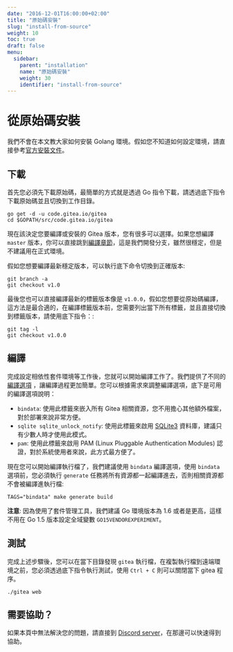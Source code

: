 ```yaml
---
date: "2016-12-01T16:00:00+02:00"
title: "原始碼安裝"
slug: "install-from-source"
weight: 10
toc: true
draft: false
menu:
  sidebar:
    parent: "installation"
    name: "原始碼安裝"
    weight: 30
    identifier: "install-from-source"
---
```


# 從原始碼安裝

我們不會在本文教大家如何安裝 Golang 環境。假如您不知道如何設定環境，請直接參考[官方安裝文件](https://golang.org/doc/install)。

## 下載

首先您必須先下載原始碼，最簡單的方式就是透過 Go 指令下載，請透過底下指令下載原始碼並且切換到工作目錄。

```
go get -d -u code.gitea.io/gitea
cd $GOPATH/src/code.gitea.io/gitea
```

現在該決定您要編譯或安裝的 Gitea 版本，您有很多可以選擇。如果您想編譯 `master` 版本，你可以直接跳到[編譯章節](#build)，這是我們開發分支，雖然很穩定，但是不建議用在正式環境。

假如您想要編譯最新穩定版本，可以執行底下命令切換到正確版本:

```
git branch -a
git checkout v1.0
```

最後您也可以直接編譯最新的標籤版本像是 `v1.0.0`，假如您想要從原始碼編譯，這方法是最合適的，在編譯標籤版本前，您需要列出當下所有標籤，並且直接切換到標籤版本，請使用底下指令：:

```
git tag -l
git checkout v1.0.0
```

## 編譯

完成設定相依性套件環境等工作後，您就可以開始編譯工作了。我們提供了不同的[編譯選項](https://github.com/go-gitea/gitea/blob/master/Makefile) ，讓編譯過程更加簡單。您可以根據需求來調整編譯選項，底下是可用的編譯選項說明：

* `bindata`: 使用此標籤來嵌入所有 Gitea 相關資源，您不用擔心其他額外檔案，對於部署來說非常方便。
* `sqlite sqlite_unlock_notify`: 使用此標籤來啟用 [SQLite3](https://sqlite.org/) 資料庫，建議只有少數人時才使用此模式。
* `pam`: 使用此標籤來啟用 PAM (Linux Pluggable Authentication Modules) 認證，對於系統使用者來說，此方式最方便了。

現在您可以開始編譯執行檔了，我們建議使用 `bindata` 編譯選項，使用 `bindata` 選項前，您必須執行 `generate` 任務將所有資源都一起編譯進去，否則相關資源都不會被編譯進執行檔:

```
TAGS="bindata" make generate build
```

**注意**: 因為使用了套件管理工具，我們建議 Go 環境版本為 1.6 或者是更高，這樣不用在 Go 1.5 版本設定全域變數 `GO15VENDOREXPERIMENT`。

## 測試

完成上述步驟後，您可以在當下目錄發現 `gitea` 執行檔，在複製執行檔到遠端環境之前，您必須透過底下指令執行測試，使用 `Ctrl + C` 則可以關閉當下 gitea 程序。

```
./gitea web
```

## 需要協助？

如果本頁中無法解決您的問題，請直接到 [Discord server](https://discord.gg/NsatcWJ)，在那邊可以快速得到協助。

